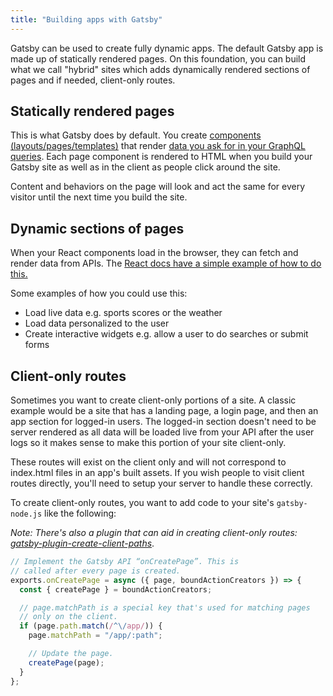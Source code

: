 ```yaml
---
title: "Building apps with Gatsby"
---
```


Gatsby can be used to create fully dynamic apps. The default Gatsby app is made up of statically rendered pages. On this foundation, you can build what we call "hybrid" sites which adds dynamically rendered sections of pages and if needed, client-only routes.

## Statically rendered pages

This is what Gatsby does by default. You create [components (layouts/pages/templates)](/docs/building-with-components/) that render [data you ask for in your GraphQL queries](/docs/querying-with-graphql/). Each page component is rendered to HTML when you build your Gatsby site as well as in the client as people click around the site.

Content and behaviors on the page will look and act the same for every visitor until the next time you build the site.

## Dynamic sections of pages

When your React components load in the browser, they can fetch and render data from APIs. The [React docs have a simple example of how to do this.](https://reactjs.org/docs/faq-ajax.html)

Some examples of how you could use this:

* Load live data e.g. sports scores or the weather
* Load data personalized to the user
* Create interactive widgets e.g. allow a user to do searches or submit forms

## Client-only routes

Sometimes you want to create client-only portions of a site. A classic example would be a site that has a landing page, a login page, and then an app section for logged-in users. The logged-in section doesn't need to be server rendered as all data will be loaded live from your API after the user logs so it makes sense to make this portion of your site client-only.

These routes will exist on the client only and will not correspond to index.html files in an app's built assets. If you wish people to visit client routes directly, you'll need to setup your server to handle these correctly.

To create client-only routes, you want to add code to your site's `gatsby-node.js` like the following:

_Note: There's also a plugin that can aid in creating client-only routes:
[gatsby-plugin-create-client-paths](/packages/gatsby-plugin-create-client-paths/)_.

```javascript
// Implement the Gatsby API “onCreatePage”. This is
// called after every page is created.
exports.onCreatePage = async ({ page, boundActionCreators }) => {
  const { createPage } = boundActionCreators;

  // page.matchPath is a special key that's used for matching pages
  // only on the client.
  if (page.path.match(/^\/app/)) {
    page.matchPath = "/app/:path";

    // Update the page.
    createPage(page);
  }
};
```
